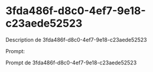 # 3fda486f-d8c0-4ef7-9e18-c23aede52523

Description de 3fda486f-d8c0-4ef7-9e18-c23aede52523

Prompt:

Prompt de 3fda486f-d8c0-4ef7-9e18-c23aede52523